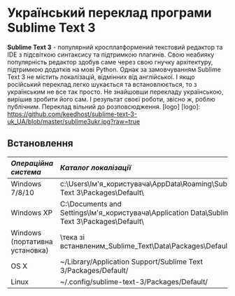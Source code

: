# Український переклад програми Sublime Text 3
**Sublime Text 3** - популярний кросплатформений текстовий редактор та IDE з підсвіткою синтаксису та підтримкою плагинів. Свою неабияку популярність редактор здобув саме через свою гнучку архітектуру, підтримкою додатків на мові Python. Однак за замовчуванням Sublime Text 3 не містить локалізацій, відмінних від англійської. І якщо російський переклад легко шукається та встановлюється, то з українським не все так просто. Не знайшовши перекладу українською, вирішив зробити його сам. І результат своєї роботи, звісно ж, роблю публічним. Переклад вільний до розповсюдження. 
[logo]
[logo]: https://github.com/keedhost/sublime-text-3-uk_UA/blob/master/sublime3ukr.jpg?raw=true

## Встановлення



| *Операційна система* | *Каталог локалізації* |
|:--------------------|:--------------------|
| Windows 7/8/10 |	c:\Users\Ім'я_користувача\AppData\Roaming\Sublime Text 3\Packages\Default\ |
| Windows XP | C:\Documents and Settings\Ім'я_користувача\Application Data\Sublime Text 3\Packages\Default\ |
| Windows (портативна установка) |	\тека зі встанвленим_Sublime_Text\Data\Packages\Default\ |
| OS X	| ~/Library/Application Support/Sublime Text 3/Packages/Default/ |
| Linux	| ~/.config/sublime-text-3/Packages/Default/ |
